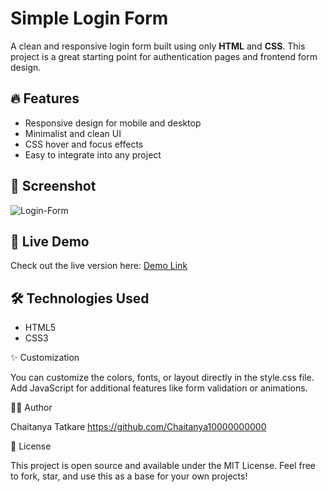 # Simple Login Form

A clean and responsive login form built using only **HTML** and **CSS**. This project is a great starting point for authentication pages and frontend form design.

## 🔥 Features

- Responsive design for mobile and desktop
- Minimalist and clean UI
- CSS hover and focus effects
- Easy to integrate into any project

## 📸 Screenshot

![Login-Form](https://github.com/user-attachments/assets/1fa7d2ec-38fc-4e45-bebc-6c76c22ebf17)

## 🚀 Live Demo

  Check out the live version here: 
  [Demo Link](https://chaitanya10000000000.github.io/Projects)  

## 🛠️ Technologies Used

- HTML5
- CSS3

✨ Customization

You can customize the colors, fonts, or layout directly in the style.css file.
Add JavaScript for additional features like form validation or animations.

🧑‍💻 Author

Chaitanya Tatkare
https://github.com/Chaitanya10000000000

📄 License

This project is open source and available under the MIT License.
Feel free to fork, star, and use this as a base for your own projects!





